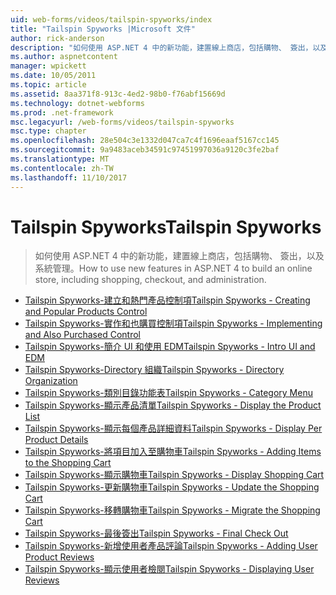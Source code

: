 ```yaml
---
uid: web-forms/videos/tailspin-spyworks/index
title: "Tailspin Spyworks |Microsoft 文件"
author: rick-anderson
description: "如何使用 ASP.NET 4 中的新功能，建置線上商店，包括購物、 簽出，以及系統管理。"
ms.author: aspnetcontent
manager: wpickett
ms.date: 10/05/2011
ms.topic: article
ms.assetid: 8aa371f8-913c-4ed2-98b0-f76abf15669d
ms.technology: dotnet-webforms
ms.prod: .net-framework
msc.legacyurl: /web-forms/videos/tailspin-spyworks
msc.type: chapter
ms.openlocfilehash: 28e504c3e1332d047ca7c4f1696eaaf5167cc145
ms.sourcegitcommit: 9a9483aceb34591c97451997036a9120c3fe2baf
ms.translationtype: MT
ms.contentlocale: zh-TW
ms.lasthandoff: 11/10/2017
---
```

<a name="tailspin-spyworks"></a><span data-ttu-id="0fd0f-103">Tailspin Spyworks</span><span class="sxs-lookup"><span data-stu-id="0fd0f-103">Tailspin Spyworks</span></span>
====================
> <span data-ttu-id="0fd0f-104">如何使用 ASP.NET 4 中的新功能，建置線上商店，包括購物、 簽出，以及系統管理。</span><span class="sxs-lookup"><span data-stu-id="0fd0f-104">How to use new features in ASP.NET 4 to build an online store, including shopping, checkout, and administration.</span></span>


- [<span data-ttu-id="0fd0f-105">Tailspin Spyworks-建立和熱門產品控制項</span><span class="sxs-lookup"><span data-stu-id="0fd0f-105">Tailspin Spyworks - Creating and Popular Products Control</span></span>](tailspin-spyworks-creating-and-using-the-popular-products-control.md)
- [<span data-ttu-id="0fd0f-106">Tailspin Spyworks-實作和也購買控制項</span><span class="sxs-lookup"><span data-stu-id="0fd0f-106">Tailspin Spyworks - Implementing and Also Purchased Control</span></span>](tailspin-spyworks-implementing-and-using-the-also-purchased-control.md)
- [<span data-ttu-id="0fd0f-107">Tailspin Spyworks-簡介 UI 和使用 EDM</span><span class="sxs-lookup"><span data-stu-id="0fd0f-107">Tailspin Spyworks - Intro UI and EDM</span></span>](tailspin-spyworks-intro-ui-and-edm.md)
- [<span data-ttu-id="0fd0f-108">Tailspin Spyworks-Directory 組織</span><span class="sxs-lookup"><span data-stu-id="0fd0f-108">Tailspin Spyworks - Directory Organization</span></span>](tailspin-spyworks-directory-organization.md)
- [<span data-ttu-id="0fd0f-109">Tailspin Spyworks-類別目錄功能表</span><span class="sxs-lookup"><span data-stu-id="0fd0f-109">Tailspin Spyworks - Category Menu</span></span>](tailspin-spyworks-category-menu.md)
- [<span data-ttu-id="0fd0f-110">Tailspin Spyworks-顯示產品清單</span><span class="sxs-lookup"><span data-stu-id="0fd0f-110">Tailspin Spyworks - Display the Product List</span></span>](tailspin-spyworks-display-the-product-list.md)
- [<span data-ttu-id="0fd0f-111">Tailspin Spyworks-顯示每個產品詳細資料</span><span class="sxs-lookup"><span data-stu-id="0fd0f-111">Tailspin Spyworks - Display Per Product Details</span></span>](tailspin-spyworks-display-per-product-details.md)
- [<span data-ttu-id="0fd0f-112">Tailspin Spyworks-將項目加入至購物車</span><span class="sxs-lookup"><span data-stu-id="0fd0f-112">Tailspin Spyworks - Adding Items to the Shopping Cart</span></span>](tailspin-spyworks-adding-items-to-the-shopping-cart.md)
- [<span data-ttu-id="0fd0f-113">Tailspin Spyworks-顯示購物車</span><span class="sxs-lookup"><span data-stu-id="0fd0f-113">Tailspin Spyworks - Display Shopping Cart</span></span>](tailspin-spyworks-display-shopping-cart.md)
- [<span data-ttu-id="0fd0f-114">Tailspin Spyworks-更新購物車</span><span class="sxs-lookup"><span data-stu-id="0fd0f-114">Tailspin Spyworks - Update the Shopping Cart</span></span>](tailspin-spyworks-update-the-shopping-cart.md)
- [<span data-ttu-id="0fd0f-115">Tailspin Spyworks-移轉購物車</span><span class="sxs-lookup"><span data-stu-id="0fd0f-115">Tailspin Spyworks - Migrate the Shopping Cart</span></span>](tailspin-spyworks-migrate-the-shopping-cart.md)
- [<span data-ttu-id="0fd0f-116">Tailspin Spyworks-最後簽出</span><span class="sxs-lookup"><span data-stu-id="0fd0f-116">Tailspin Spyworks - Final Check Out</span></span>](tailspin-spyworks-final-check-out.md)
- [<span data-ttu-id="0fd0f-117">Tailspin Spyworks-新增使用者產品評論</span><span class="sxs-lookup"><span data-stu-id="0fd0f-117">Tailspin Spyworks - Adding User Product Reviews</span></span>](tailspin-spyworks-adding-user-product-reviews.md)
- [<span data-ttu-id="0fd0f-118">Tailspin Spyworks-顯示使用者檢閱</span><span class="sxs-lookup"><span data-stu-id="0fd0f-118">Tailspin Spyworks - Displaying User Reviews</span></span>](tailspin-spyworks-displaying-user-reviews.md)
